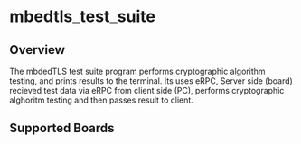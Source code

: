 # mbedtls_test_suite

## Overview

The mbdedTLS test suite program performs cryptographic algorithm testing, and
prints results to the terminal. Its uses eRPC, Server side (board) recieved test
data via eRPC from client side (PC), performs cryptographic alghoritm testing
and then passes result to client.

## Supported Boards
